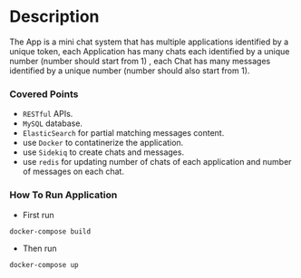 # Description
The App is a mini chat system that has multiple applications identified by a unique token, each Application has many chats each identified by a unique number (number should start from 1) , each Chat has many messages identified by a unique number (number should also start from 1).
### Covered Points
- `RESTful` APIs.
- `MySQL` database.
- `ElasticSearch` for partial matching messages content.
- use `Docker` to contatinerize the application.
- use `Sidekiq` to create chats and messages.
- use `redis` for updating number of chats of each application and number of messages on each chat.
### How To Run Application
- First run 
 ``` bash
docker-compose build
``` 
- Then run
``` bash
docker-compose up
```
